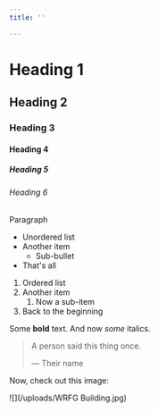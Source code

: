```yaml
---
title: ''

---
```

# Heading 1

## Heading 2

### Heading 3

#### Heading 4

##### Heading 5

###### Heading 6

Paragraph

* Unordered list
* Another item
  * Sub-bullet
* That's all

1. Ordered list
2. Another item
   1. Now a sub-item
3. Back to the beginning

Some **bold** text. And now _some_ italics. 

> A person said this thing once.
>
> — Their name

Now, check out this image:

![](/uploads/WRFG Building.jpg)